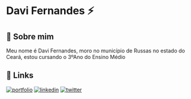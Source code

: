 
# Davi Fernandes ⚡




## 🚀 Sobre mim
Meu nome é Davi Fernandes, moro no município de Russas no estado do Ceará, estou cursando o 3ºAno do Ensino Médio


## 🔗 Links
[![portfolio](https://img.shields.io/badge/my_portfolio-000?style=for-the-badge&logo=ko-fi&logoColor=white)](https://katherinempeterson.com/)
[![linkedin](https://img.shields.io/badge/linkedin-0A66C2?style=for-the-badge&logo=linkedin&logoColor=white)](https://www.linkedin.com/)
[![twitter](https://img.shields.io/badge/twitter-1DA1F2?style=for-the-badge&logo=twitter&logoColor=white)](https://twitter.com/)



